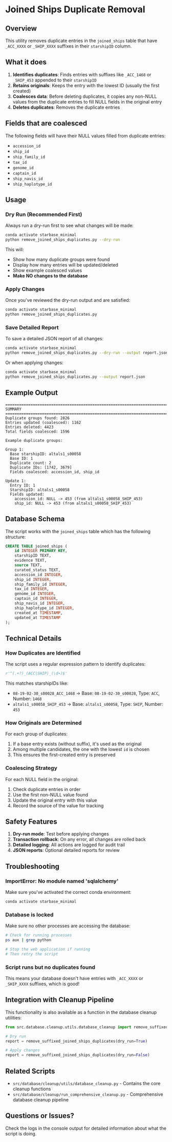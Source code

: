 # Joined Ships Duplicate Removal

## Overview

This utility removes duplicate entries in the `joined_ships` table that have `_ACC_XXXX` or `_SHIP_XXXX` suffixes in their `starshipID` column.

## What it does

1. **Identifies duplicates**: Finds entries with suffixes like `_ACC_1468` or `_SHIP_453` appended to their `starshipID`
2. **Retains originals**: Keeps the entry with the lowest ID (usually the first created)
3. **Coalesces data**: Before deleting duplicates, it copies any non-NULL values from the duplicate entries to fill NULL fields in the original entry
4. **Deletes duplicates**: Removes the duplicate entries

## Fields that are coalesced

The following fields will have their NULL values filled from duplicate entries:
- `accession_id`
- `ship_id`
- `ship_family_id`
- `tax_id`
- `genome_id`
- `captain_id`
- `ship_navis_id`
- `ship_haplotype_id`

## Usage

### Dry Run (Recommended First)

Always run a dry-run first to see what changes will be made:

```bash
conda activate starbase_minimal
python remove_joined_ships_duplicates.py --dry-run
```

This will:
- Show how many duplicate groups were found
- Display how many entries will be updated/deleted
- Show example coalesced values
- **Make NO changes to the database**

### Apply Changes

Once you've reviewed the dry-run output and are satisfied:

```bash
conda activate starbase_minimal
python remove_joined_ships_duplicates.py
```

### Save Detailed Report

To save a detailed JSON report of all changes:

```bash
conda activate starbase_minimal
python remove_joined_ships_duplicates.py --dry-run --output report.json
```

Or when applying changes:

```bash
conda activate starbase_minimal
python remove_joined_ships_duplicates.py --output report.json
```

## Example Output

```
================================================================================
SUMMARY
================================================================================
Duplicate groups found: 2826
Entries updated (coalesced): 1162
Entries deleted: 4423
Total fields coalesced: 1596

Example duplicate groups:

Group 1:
  Base starshipID: altals1_s00058
  Base ID: 1
  Duplicate count: 2
  Duplicate IDs: [1742, 3679]
  Fields coalesced: accession_id, ship_id

Update 1:
  Entry ID: 1
  StarshipID: altals1_s00058
  Fields updated:
    accession_id: NULL -> 453 (from altals1_s00058_SHIP_453)
    ship_id: NULL -> 453 (from altals1_s00058_SHIP_453)
```

## Database Schema

The script works with the `joined_ships` table which has the following structure:

```sql
CREATE TABLE joined_ships (
    id INTEGER PRIMARY KEY,
    starshipID TEXT,
    evidence TEXT,
    source TEXT,
    curated_status TEXT,
    accession_id INTEGER,
    ship_id INTEGER,
    ship_family_id INTEGER,
    tax_id INTEGER,
    genome_id INTEGER,
    captain_id INTEGER,
    ship_navis_id INTEGER,
    ship_haplotype_id INTEGER,
    created_at TIMESTAMP,
    updated_at TIMESTAMP
);
```

## Technical Details

### How Duplicates are Identified

The script uses a regular expression pattern to identify duplicates:
```python
r'^(.+?)_(ACC|SHIP)_(\d+)$'
```

This matches starshipIDs like:
- `08-19-02-30_s00028_ACC_1468` → Base: `08-19-02-30_s00028`, Type: `ACC`, Number: `1468`
- `altals1_s00058_SHIP_453` → Base: `altals1_s00058`, Type: `SHIP`, Number: `453`

### How Originals are Determined

For each group of duplicates:
1. If a base entry exists (without suffix), it's used as the original
2. Among multiple candidates, the one with the lowest `id` is chosen
3. This ensures the first-created entry is preserved

### Coalescing Strategy

For each NULL field in the original:
1. Check duplicate entries in order
2. Use the first non-NULL value found
3. Update the original entry with this value
4. Record the source of the value for tracking

## Safety Features

1. **Dry-run mode**: Test before applying changes
2. **Transaction rollback**: On any error, all changes are rolled back
3. **Detailed logging**: All actions are logged for audit trail
4. **JSON reports**: Optional detailed reports for review

## Troubleshooting

### ImportError: No module named 'sqlalchemy'

Make sure you've activated the correct conda environment:
```bash
conda activate starbase_minimal
```

### Database is locked

Make sure no other processes are accessing the database:
```bash
# Check for running processes
ps aux | grep python

# Stop the web application if running
# Then retry the script
```

### Script runs but no duplicates found

This means your database doesn't have entries with `_ACC_XXXX` or `_SHIP_XXXX` suffixes, which is good!

## Integration with Cleanup Pipeline

This functionality is also available as a function in the database cleanup utilities:

```python
from src.database.cleanup.utils.database_cleanup import remove_suffixed_joined_ships_duplicates

# Dry run
report = remove_suffixed_joined_ships_duplicates(dry_run=True)

# Apply changes
report = remove_suffixed_joined_ships_duplicates(dry_run=False)
```

## Related Scripts

- `src/database/cleanup/utils/database_cleanup.py` - Contains the core cleanup functions
- `src/database/cleanup/run_comprehensive_cleanup.py` - Comprehensive database cleanup pipeline

## Questions or Issues?

Check the logs in the console output for detailed information about what the script is doing.

